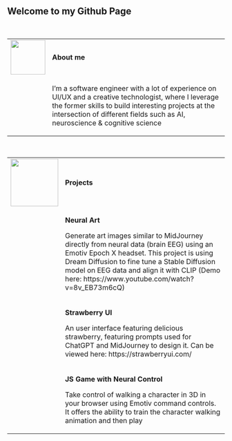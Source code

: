 ## Welcome to my Github Page
<br />
<table>
  <tr>
    <td>
      <img src="https://github.com/alinvdu/alinvdu/assets/16021447/88a658aa-e4a6-4ea0-8d87-d9edac2d3511" width="80">
    </td>
    <td style="vertical-align:middle;">
      <strong>About me</strong>
    </td>
  </tr>
  <tr>
    <td></td>
    <td>
      <p>
      I’m a software engineer with a lot of experience on UI/UX and a creative technologist, where I leverage the former skills to build interesting projects at the intersection of different fields such as AI, neuroscience & cognitive science</p>
    </td>
  </tr>
</table>
<br />
<table>
  <tr>
    <td>
      <img src="https://github.com/alinvdu/alinvdu/assets/16021447/18847f7a-adc8-4e98-8841-b22855d54bff" width="110">
    </td>
    <td style="vertical-align:middle;">
      <strong>Projects  </strong>
    </td>
  </tr>
  <tr>
    <td></td>
    <td>
      <p>
      <p><strong>Neural Art</strong></p>
      <p>Generate art images similar to MidJourney directly from neural data (brain EEG) using an Emotiv Epoch X headset. This project is using Dream Diffusion to fine tune a Stable Diffusion model on EEG data and align it with CLIP (Demo here: https://www.youtube.com/watch?v=8v_EB73m6cQ)</p>
    <p></p>
    </td>
  </tr>
  <tr>
    <td></td>
    <td>
      <p></p>
      <p><strong>Strawberry UI</strong></p>
      <p>An user interface featuring delicious strawberry, featuring prompts used for ChatGPT and MidJourney to design it. Can be viewed here: https://strawberryui.com/</p>
      <p></p>
    </td>
  </tr>
  <tr>
    <td></td>
    <td>
      <p></p>
      <p><strong>JS Game with Neural Control</strong></p>
      <p>Take control of walking a character in 3D in your browser using Emotiv command controls. It offers the ability to train the character walking animation and then play</p>
      <p></p>
    </td>
  </tr>
</table>

